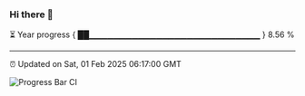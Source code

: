 ### Hi there 👋

⏳ Year progress { ██▁▁▁▁▁▁▁▁▁▁▁▁▁▁▁▁▁▁▁▁▁▁▁▁▁▁▁▁ } 8.56 %

---

⏰ Updated on Sat, 01 Feb 2025 06:17:00 GMT

![Progress Bar CI](https://github.com/liununu/liununu/workflows/Progress%20Bar%20CI/badge.svg)
